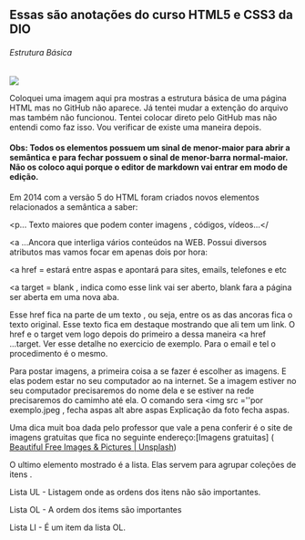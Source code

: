 ## Essas são anotações do curso HTML5 e CSS3 da DIO

###### Estrutura Básica

![](C:\Users\jpaul\Desktop\Estrutura%20Basica%203.jpg)

Coloquei uma imagem aqui pra mostras a estrutura básica de uma página HTML mas no GitHub não aparece. Já tentei mudar a extenção do arquivo mas também não funcionou. Tentei colocar direto pelo GitHub mas não entendi como faz isso. Vou verificar de existe uma maneira depois.

#### Obs: Todos os elementos possuem um sinal de menor-maior para abrir a semântica e para fechar possuem o sinal de menor-barra normal-maior. Não os coloco aqui porque o editor de markdown vai entrar em modo de edição.

Em 2014 com a versão 5 do HTML foram criados novos elementos relacionados a semântica a saber:

<section - Representa uma seção genérica de conteúdo

<header - Cabeçalho de página ou de parte da página

<article - Conteúdo relevante

<aside - Conteúdo relacionado ao conteúdo principal da página

<footer - Rodapé de página, ou de um article, ou de uma section

<h1 até h6 - Não foram criados na versão 5 mas trazem semântica a pagina

<p... Texto maiores que podem conter imagens , códigos, vídeos...</ 

<a ...Ancora que interliga vários conteúdos na WEB. Possui diversos atributos mas vamos focar em apenas dois por hora:

<a href = estará entre aspas e apontará para sites, emails, telefones e etc

<a target = blank , indica como esse link vai ser aberto, blank fara a página ser aberta em uma nova aba.

Esse href fica na parte de um texto , ou seja, entre os as das ancoras fica o texto original. Esse texto fica em destaque mostrando que ali tem um link. O href e o target vem logo depois do primeiro a dessa maneira <a href ...target. Ver esse detalhe no exercicio de exemplo. Para o email e tel o procedimento é o mesmo.

Para postar imagens, a primeira coisa a se fazer é escolher as imagens. E elas podem estar no seu computador ao na internet. Se a imagem estiver no seu computador precisaremos do nome dela e se estiver na rede precisaremos do camimho até ela. O comando sera <img src =''por exemplo.jpeg , fecha aspas alt abre aspas Explicação da foto fecha aspas.

Uma dica muit boa dada pelo professor que vale a pena conferir é o site de imagens gratuitas que fica no seguinte endereço:[Imagens gratuitas] ( [Beautiful Free Images & Pictures | Unsplash](https://unsplash.com/))

O ultimo elemento mostrado é a lista. Elas servem para agrupar coleções de itens .

Lista UL - Listagem onde as ordens dos itens não são importantes.

Lista OL - A ordem dos items são importantes

Lista LI - É um item da lista OL.







</html>
